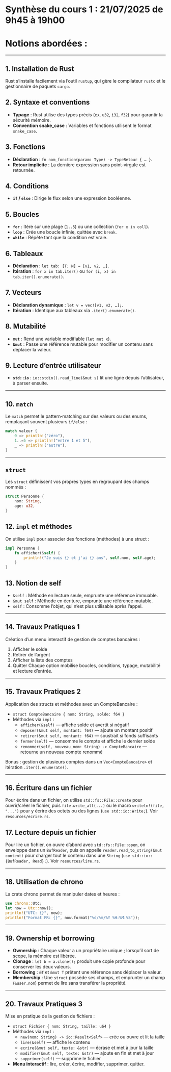 # Synthèse du cours 1 : 21/07/2025 de 9h45 à 19h00
# Notions abordées :

---

## 1. Installation de Rust  
Rust s’installe facilement via l’outil `rustup`, qui gère le compilateur `rustc` et le gestionnaire de paquets `cargo`.  

## 2. Syntaxe et conventions  
- **Typage** : Rust utilise des types précis (ex. `u32`, `i32`, `f32`) pour garantir la sécurité mémoire.  
- **Convention snake_case** : Variables et fonctions utilisent le format `snake_case`.  

## 3. Fonctions  
- **Déclaration** : `fn nom_fonction(param: Type) -> TypeRetour { … }`.  
- **Retour implicite** : La dernière expression sans point-virgule est retournée.  

## 4. Conditions  
- **`if` / `else`** : Dirige le flux selon une expression booléenne.  

## 5. Boucles  
- **`for`** : Itère sur une plage (`1..5`) ou une collection (`for x in coll`).  
- **`loop`** : Crée une boucle infinie, quittée avec `break`.  
- **`while`** : Répète tant que la condition est vraie.  

## 6. Tableaux  
- **Déclaration** : `let tab: [T; N] = [v1, v2, …]`.  
- **Itération** : `for x in tab.iter()` ou `for (i, x) in tab.iter().enumerate()`.  

## 7. Vecteurs  
- **Déclaration dynamique** : `let v = vec![v1, v2, …];`.  
- **Itération** : Identique aux tableaux via `.iter().enumerate()`.  

## 8. Mutabilité  
- **`mut`** : Rend une variable modifiable (`let mut x`).  
- **`&mut`** : Passe une référence mutable pour modifier un contenu sans déplacer la valeur.  

## 9. Lecture d’entrée utilisateur  
- **`std::io`** : `io::stdin().read_line(&mut s)` lit une ligne depuis l’utilisateur, à parser ensuite.  

---

## 10. `match`  
Le `match` permet le pattern‑matching sur des valeurs ou des enums, remplaçant souvent plusieurs `if/else` :  
```rust
match valeur {
    0 => println!("zéro"),
    1..=5 => println!("entre 1 et 5"),
    _ => println!("autre"),
}
```

---

## `struct`
Les `struct` définissent vos propres types en regroupant des champs nommés :
```rs
struct Personne {
    nom: String,
    age: u32,
}
```

## 12. `impl` et méthodes
On utilise `impl` pour associer des fonctions (méthodes) à une struct :
```rs
impl Personne {
    fn afficher(&self) {
        println!("Je suis {} et j'ai {} ans", self.nom, self.age);
    }
}
```

## 13. Notion de self
- `&self` : Méthode en lecture seule, emprunte une référence immuable.
- `&mut self` : Méthode en écriture, emprunte une référence mutable.
- `self` : Consomme l’objet, qui n’est plus utilisable après l’appel.

---

## 14. Travaux Pratiques 1
Création d’un menu interactif de gestion de comptes bancaires :
1. Afficher le solde
2. Retirer de l’argent
3. Afficher la liste des comptes
4. Quitter
Chaque option mobilise boucles, conditions, typage, mutabilité et lecture d’entrée.

---

## 15. Travaux Pratiques 2
Application des structs et méthodes avec un CompteBancaire :
- `struct CompteBancaire { nom: String, solde: f64 }`
- Méthodes via `impl` :
    - `afficher(&self)` — affiche solde et avertit si négatif
    - `deposer(&mut self, montant: f64)` — ajoute un montant positif
    - `retirer(&mut self, montant: f64)` — soustrait si fonds suffisants
    - `fermer(self)` — consomme le compte et affiche le dernier solde
    - `renommer(self, nouveau_nom: String) -> CompteBancaire` — retourne un nouveau compte renommé

Bonus : gestion de plusieurs comptes dans un `Vec<CompteBancaire>` et itération `.iter().enumerate()`.

---

## 16. Écriture dans un fichier  
Pour écrire dans un fichier, on utilise `std::fs::File::create` pour ouvrir/créer le fichier, puis `file.write_all(...)` ou le macro `writeln!(file, "...")` pour y écrire des octets ou des lignes (`use std::io::Write;`). Voir `resources/ecrire.rs`.

## 17. Lecture depuis un fichier  
Pour lire un fichier, on ouvre d’abord avec `std::fs::File::open`, on enveloppe dans un `BufReader`, puis on appelle `reader.read_to_string(&mut content)` pour charger tout le contenu dans une `String` (`use std::io::{BufReader, Read};`). Voir `resources/lire.rs`.  

---

## 18. Utilisation de chrono
La crate chrono permet de manipuler dates et heures :
```rs
use chrono::Utc;
let now = Utc::now();
println!("UTC: {}", now);
println!("Format FR: {}", now.format("%d/%m/%Y %H:%M:%S"));
```

---

## 19. Ownership et borrowing
- **Ownership** : Chaque valeur a un propriétaire unique ; lorsqu’il sort de scope, la mémoire est libérée.
- **Clonage** : `let b = a.clone();` produit une copie profonde pour conserver les deux valeurs.
- **Borrowing** : `&T` et `&mut T` prêtent une référence sans déplacer la valeur.
- **Membership** : Une `struct` possède ses champs, et emprunter un champ (`&user.nom`) permet de lire sans transférer la propriété.

---

## 20. Travaux Pratiques 3
Mise en pratique de la gestion de fichiers :
- `struct Fichier { nom: String, taille: u64 }`
- Méthodes via `impl` :
    - `new(nom: String) -> io::Result<Self>` — crée ou ouvre et lit la taille
    - `lire(&self)` — affiche le contenu
    - `ecrire(&mut self, texte: &str)` — écrase et met à jour la taille
    - `modifier(&mut self, texte: &str)` — ajoute en fin et met à jour
    - `supprimer(self)` — supprime le fichier
- **Menu interactif** : lire, créer, écrire, modifier, supprimer, quitter.
